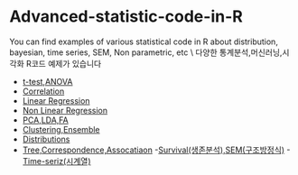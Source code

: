 # Advanced-statistic-code-in-R
You can find  examples of various statistical code in R about distribution, bayesian, time series, SEM, Non parametric, etc \ 
다양한 통계분석,머신러닝,시각화 R코드 예제가 있습니다


- [t-test,ANOVA](https://github.com/kim-taehee/Advanced-statistic-code-in-R/blob/master/t-test%20%26%20ANOVA)
- [Correlation](https://github.com/kim-taehee/Advanced-statistic-code-in-R/blob/master/cor.R)
- [Linear Regression](https://github.com/kim-taehee/Advanced-statistic-code-in-R/blob/master/LinearRegression.R)
- [Non Linear Regression](https://github.com/kim-taehee/Advanced-statistic-code-in-R/blob/master/Non_LinearRegression.R)
- [PCA,LDA,FA](https://github.com/kim-taehee/Advanced-statistic-code-in-R/blob/master/PCA%2CDiscriminant_Analysis%2CFactor.R)
- [Clustering,Ensemble](https://github.com/kim-taehee/Advanced-statistic-code-in-R/blob/master/Clustering,Ensemble.R)
- [Distributions](https://github.com/kim-taehee/Advanced-statistic-code-in-R/blob/master/distribution.R)
- [Tree,Correspondence,Assocatiaon](https://github.com/kim-taehee/Advanced-statistic-code-in-R/blob/master/Tree%2CCorrespondence.%2CAssociation.R)
 -[Survival(생존분석),SEM(구조방정식)](https://github.com/kim-taehee/Advanced-statistic-code-in-R/blob/master/Survive%2CSEM.R)
 -[Time-seriz(시계열)](https://github.com/kim-taehee/Advanced-statistic-code-in-R/blob/master/seriz.R)
